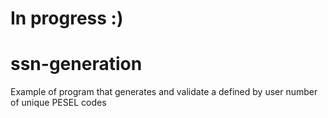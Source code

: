 # In progress :) 

# ssn-generation
Example of program that generates and validate a defined by user number of unique PESEL codes
